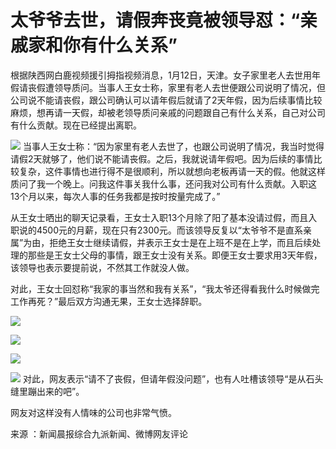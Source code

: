 # 太爷爷去世，请假奔丧竟被领导怼：“亲戚家和你有什么关系”

根据陕西网白鹿视频援引拇指视频消息，1月12日，天津。女子家里老人去世用年假请丧假遭领导质问。当事人王女士称，家里有老人去世便跟公司说明了情况，但公司说不能请丧假，跟公司确认可以请年假后就请了2天年假，因为后续事情比较麻烦，想再请一天假，却被老领导质问亲戚的问题跟自己有什么关系，自己对公司有什么贡献。现在已经提出离职。

![](https://inews.gtimg.com/newsapp_bt/0/15609573942/1000)
当事人王女士称：“因为家里有老人去世了，也跟公司说明了情况，我当时觉得请假2天就够了，他们说不能请丧假。之后，我就说请年假吧。因为后续的事情比较复杂，这件事情也进行得不是很顺利，所以就想向老板再请一天的假。他就这样质问了我一个晚上。问我这件事关我什么事，还问我对公司有什么贡献。入职这13个月以来，每次人事的任务我都是按时按量完成了。”

从王女士晒出的聊天记录看，王女士入职13个月除了阳了基本没请过假，而且入职说的4500元的月薪，现在只有2300元。而该领导反复以“太爷爷不是直系亲属”为由，拒绝王女士继续请假，并表示王女士是在上班不是在上学，而且后续处理的那些是王女士父母的事情，跟王女士没有关系。即便王女士要求用3天年假，该领导也表示要提前说，不然其工作就没人做。

对此，王女士回怼称“我家的事当然和我有关系”，“我太爷还得看我什么时候做完工作再死？”最后双方沟通无果，王女士选择辞职。

![](https://inews.gtimg.com/newsapp_bt/0/15609573946/1000)

![](https://inews.gtimg.com/newsapp_bt/0/15609573933/1000)

![](https://inews.gtimg.com/newsapp_bt/0/15609573941/1000)

![](https://inews.gtimg.com/newsapp_bt/0/15609573943/1000)
对此，网友表示“请不了丧假，但请年假没问题”，也有人吐槽该领导“是从石头缝里蹦出来的吧”。

网友对这样没有人情味的公司也非常气愤。

来源 ：新闻晨报综合九派新闻、微博网友评论

